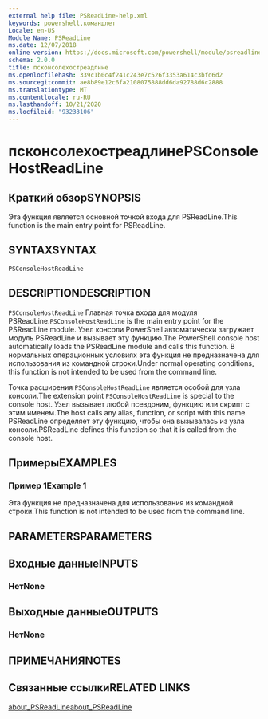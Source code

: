 ```yaml
---
external help file: PSReadLine-help.xml
keywords: powershell,командлет
Locale: en-US
Module Name: PSReadLine
ms.date: 12/07/2018
online version: https://docs.microsoft.com/powershell/module/psreadline/psconsolehostreadline?view=powershell-6&WT.mc_id=ps-gethelp
schema: 2.0.0
title: псконсолехостреадлине
ms.openlocfilehash: 339c1b0c4f241c243e7c526f3353a614c3bfd6d2
ms.sourcegitcommit: ae8b89e12c6fa2108075888dd6da92788d6c2888
ms.translationtype: MT
ms.contentlocale: ru-RU
ms.lasthandoff: 10/21/2020
ms.locfileid: "93233106"
---
```

# <span data-ttu-id="67122-103">псконсолехостреадлине</span><span class="sxs-lookup"><span data-stu-id="67122-103">PSConsoleHostReadLine</span></span>

## <span data-ttu-id="67122-104">Краткий обзор</span><span class="sxs-lookup"><span data-stu-id="67122-104">SYNOPSIS</span></span>
<span data-ttu-id="67122-105">Эта функция является основной точкой входа для PSReadLine.</span><span class="sxs-lookup"><span data-stu-id="67122-105">This function is the main entry point for PSReadLine.</span></span>

## <span data-ttu-id="67122-106">SYNTAX</span><span class="sxs-lookup"><span data-stu-id="67122-106">SYNTAX</span></span>

```
PSConsoleHostReadLine
```

## <span data-ttu-id="67122-107">DESCRIPTION</span><span class="sxs-lookup"><span data-stu-id="67122-107">DESCRIPTION</span></span>

<span data-ttu-id="67122-108">`PSConsoleHostReadLine` Главная точка входа для модуля PSReadLine.</span><span class="sxs-lookup"><span data-stu-id="67122-108">`PSConsoleHostReadLine` is the main entry point for the PSReadLine module.</span></span> <span data-ttu-id="67122-109">Узел консоли PowerShell автоматически загружает модуль PSReadLine и вызывает эту функцию.</span><span class="sxs-lookup"><span data-stu-id="67122-109">The PowerShell console host automatically loads the PSReadLine module and calls this function.</span></span> <span data-ttu-id="67122-110">В нормальных операционных условиях эта функция не предназначена для использования из командной строки.</span><span class="sxs-lookup"><span data-stu-id="67122-110">Under normal operating conditions, this function is not intended to be used from the command line.</span></span>

<span data-ttu-id="67122-111">Точка расширения `PSConsoleHostReadLine` является особой для узла консоли.</span><span class="sxs-lookup"><span data-stu-id="67122-111">The extension point `PSConsoleHostReadLine` is special to the console host.</span></span> <span data-ttu-id="67122-112">Узел вызывает любой псевдоним, функцию или скрипт с этим именем.</span><span class="sxs-lookup"><span data-stu-id="67122-112">The host calls any alias, function, or script with this name.</span></span> <span data-ttu-id="67122-113">PSReadLine определяет эту функцию, чтобы она вызывалась из узла консоли.</span><span class="sxs-lookup"><span data-stu-id="67122-113">PSReadLine defines this function so that it is called from the console host.</span></span>

## <span data-ttu-id="67122-114">Примеры</span><span class="sxs-lookup"><span data-stu-id="67122-114">EXAMPLES</span></span>

### <span data-ttu-id="67122-115">Пример 1</span><span class="sxs-lookup"><span data-stu-id="67122-115">Example 1</span></span>

<span data-ttu-id="67122-116">Эта функция не предназначена для использования из командной строки.</span><span class="sxs-lookup"><span data-stu-id="67122-116">This function is not intended to be used from the command line.</span></span>

## <span data-ttu-id="67122-117">PARAMETERS</span><span class="sxs-lookup"><span data-stu-id="67122-117">PARAMETERS</span></span>

## <span data-ttu-id="67122-118">Входные данные</span><span class="sxs-lookup"><span data-stu-id="67122-118">INPUTS</span></span>

### <span data-ttu-id="67122-119">Нет</span><span class="sxs-lookup"><span data-stu-id="67122-119">None</span></span>

## <span data-ttu-id="67122-120">Выходные данные</span><span class="sxs-lookup"><span data-stu-id="67122-120">OUTPUTS</span></span>

### <span data-ttu-id="67122-121">Нет</span><span class="sxs-lookup"><span data-stu-id="67122-121">None</span></span>

## <span data-ttu-id="67122-122">ПРИМЕЧАНИЯ</span><span class="sxs-lookup"><span data-stu-id="67122-122">NOTES</span></span>

## <span data-ttu-id="67122-123">Связанные ссылки</span><span class="sxs-lookup"><span data-stu-id="67122-123">RELATED LINKS</span></span>

[<span data-ttu-id="67122-124">about_PSReadLine</span><span class="sxs-lookup"><span data-stu-id="67122-124">about_PSReadLine</span></span>](./About/about_PSReadLine.md)
